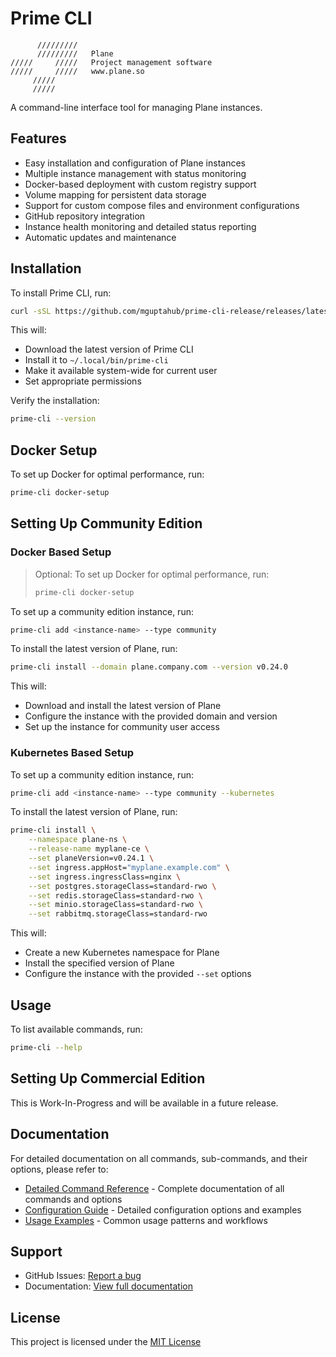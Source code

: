 # Prime CLI

```
      /////////
      /////////   Plane
/////     /////   Project management software
/////     /////   www.plane.so
     /////     
     /////     
```

A command-line interface tool for managing Plane instances.

## Features

- Easy installation and configuration of Plane instances
- Multiple instance management with status monitoring
- Docker-based deployment with custom registry support
- Volume mapping for persistent data storage
- Support for custom compose files and environment configurations
- GitHub repository integration
- Instance health monitoring and detailed status reporting
- Automatic updates and maintenance

## Installation

To install Prime CLI, run:

```bash
curl -sSL https://github.com/mguptahub/prime-cli-release/releases/latest/download/install.sh | bash
```

This will:
- Download the latest version of Prime CLI
- Install it to `~/.local/bin/prime-cli`
- Make it available system-wide for current user
- Set appropriate permissions

Verify the installation:
```bash
prime-cli --version
```

## Docker Setup

To set up Docker for optimal performance, run:
```bash
prime-cli docker-setup
```

## Setting Up Community Edition

### Docker Based Setup

> Optional: To set up Docker for optimal performance, run:
> ```bash
> prime-cli docker-setup
> ```

To set up a community edition instance, run:
```bash
prime-cli add <instance-name> --type community
```

To install the latest version of Plane, run:
```bash
prime-cli install --domain plane.company.com --version v0.24.0
```

This will:
- Download and install the latest version of Plane
- Configure the instance with the provided domain and version
- Set up the instance for community user access

### Kubernetes Based Setup

To set up a community edition instance, run:
```bash
prime-cli add <instance-name> --type community --kubernetes
```

To install the latest version of Plane, run:
```bash
prime-cli install \
    --namespace plane-ns \
    --release-name myplane-ce \
    --set planeVersion=v0.24.1 \
    --set ingress.appHost="myplane.example.com" \
    --set ingress.ingressClass=nginx \
    --set postgres.storageClass=standard-rwo \
    --set redis.storageClass=standard-rwo \
    --set minio.storageClass=standard-rwo \
    --set rabbitmq.storageClass=standard-rwo
```

This will:

- Create a new Kubernetes namespace for Plane
- Install the specified version of Plane 
- Configure the instance with the provided `--set` options

## Usage

To list available commands, run:
```bash
prime-cli --help
```

## Setting Up Commercial Edition

This is Work-In-Progress and will be available in a future release.

## Documentation

For detailed documentation on all commands, sub-commands, and their options, please refer to:
- [Detailed Command Reference](docs/README-DETAILED.md) - Complete documentation of all commands and options
- [Configuration Guide](docs/CONFIG.md) - Detailed configuration options and examples
- [Usage Examples](docs/EXAMPLES.md) - Common usage patterns and workflows

## Support

- GitHub Issues: [Report a bug](https://github.com/mguptahub/prime-cli-release/issues)
- Documentation: [View full documentation](https://docs.plane.so)

## License

This project is licensed under the [MIT License](LICENSE)
